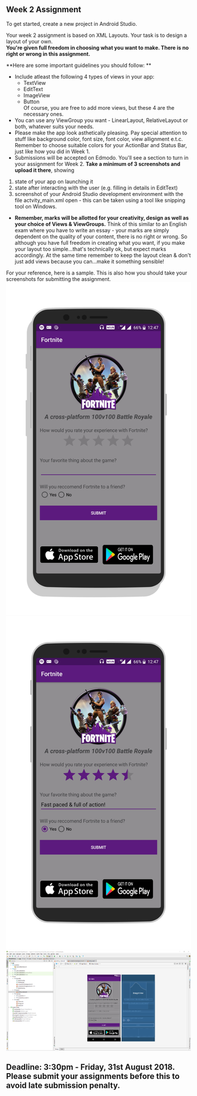 ## Week 2 Assignment

To get started, create a new project in Android Studio.

Your week 2 assignment is based on XML Layouts. Your task is to design a layout of your own. <br>
**You're given full freedom in choosing what you want to make. There is no right or wrong in this assignment.**

**Here are some important guidelines you should follow: **

- Include atleast the following 4 types of views in your app:<br>
  - TextView
  - EditText
  - ImageView
  - Button
<br>Of course, you are free to add more views, but these 4 are the necessary ones.
- You can use any ViewGroup you want - LinearLayout, RelativeLayout or both, whatever suits your needs.
- Please make the app look asthetically pleasing. Pay special attention to stuff like background color, font size, font color, view allignment e.t.c. Remember to choose suitable colors for your ActionBar and Status Bar, just like how you did in Week 1.
- Submissions will be accepted on Edmodo. You'll see a section to turn in your assignment for Week 2. **Take a minimum of 3 screenshots and upload it there**, showing 
1) state of your app on launching it
2) state after interacting with the user (e.g. filling in details in EditText)
3) screenshot of your Android Studio development environment with the file actvity_main.xml open - this can be taken using a tool like snipping tool on Windows.
- **Remember, marks will be allotted for your creativity, design as well as your choice of Views & ViewGroups.** Think of this similar to an English exam where you have to write an essay - your marks are simply dependent on the quality of your content, there is no right or wrong. So although you have full freedom in creating what you want, if you make your layout too simple...that's technically ok, but expect marks accordingly. At the same time remember to keep the layout clean & don't just add views because you can...make it something sensible!

For your reference, here is a sample. This is also how you should take your screenshots for submitting the assignment.
![pic1](assets/w2_as1.png)
![pic2](assets/w2_as2.png)
![pic3](assets/w2_as4.PNG)

## Deadline: 3:30pm - Friday, 31st August 2018. Please submit your assignments before this to avoid late submission penalty.
